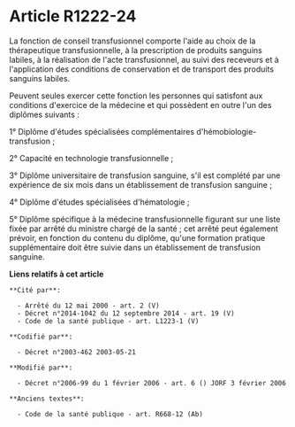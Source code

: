 # Article R1222-24

La fonction de conseil transfusionnel comporte l'aide au choix de la thérapeutique transfusionnelle, à la prescription de
produits sanguins labiles, à la réalisation de l'acte transfusionnel, au suivi des receveurs et à l'application des
conditions de conservation et de transport des produits sanguins labiles.

Peuvent seules exercer cette fonction les personnes qui satisfont aux conditions d'exercice de la médecine et qui possèdent
en outre l'un des diplômes suivants :

1° Diplôme d'études spécialisées complémentaires d'hémobiologie-transfusion ;

2° Capacité en technologie transfusionnelle ;

3° Diplôme universitaire de transfusion sanguine, s'il est complété par une expérience de six mois dans un établissement de
transfusion sanguine ;

4° Diplôme d'études spécialisées d'hématologie ;

5° Diplôme spécifique à la médecine transfusionnelle figurant sur une liste fixée par arrêté du ministre chargé de la santé ;
cet arrêté peut également prévoir, en fonction du contenu du diplôme, qu'une formation pratique supplémentaire doit être
suivie dans un établissement de transfusion sanguine.

**Liens relatifs à cet article**

	**Cité par**:

	  - Arrêté du 12 mai 2000 - art. 2 (V)
	  - Décret n°2014-1042 du 12 septembre 2014 - art. 19 (V)
	  - Code de la santé publique - art. L1223-1 (V)

	**Codifié par**:

	  - Décret n°2003-462 2003-05-21

	**Modifié par**:

	  - Décret n°2006-99 du 1 février 2006 - art. 6 () JORF 3 février 2006

	**Anciens textes**:

	  - Code de la santé publique - art. R668-12 (Ab)
